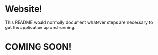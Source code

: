 # Website!

This README would normally document whatever steps are necessary to get the
application up and running.

# COMING SOON!